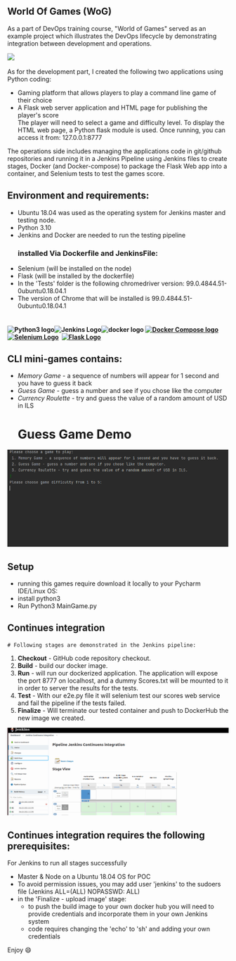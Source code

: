 
## World Of Games (WoG) 
As a part of DevOps training course, "World of Games" served as an example project which illustrates the
DevOps lifecycle by demonstrating integration between development and operations. 

<img src="https://www.iar.com/contentassets/b67c5b43d8c049078be75585aca983a2/cicd-pipelines_devops.png" width="250">

As for the development part, I created the following two applications using Python coding:  
* Gaming platform that allows players to play a command line game of their choice 
* A Flask web server application and HTML page for publishing the player's score  
The player will need to select a game and difficulty level. To display the HTML web page, a Python flask module is used. Once running, you can access it from: 127.0.0.1:8777

The operations side includes managing the applications code in git/github repositories and running it in a Jenkins Pipeline using Jenkins files to create stages, Docker (and Docker-compose) to package the Flask Web app into a container, and Selenium tests to test the games score. 

## Environment and requirements:
* Ubuntu 18.04 was used as the operating system for Jenkins master and testing node.
* Python 3.10
* Jenkins and Docker are needed to run the testing pipeline
  ### installed Via Dockerfile and JenkinsFile:
* Selenium (will be installed on the node)
* Flask (will be installed  by the dockerfile)
* In the 'Tests' folder is the following chromedriver version: 99.0.4844.51-0ubuntu0.18.04.1
* The version of Chrome that will be installed is 99.0.4844.51-0ubuntu0.18.04.1

<h4 dir="auto"><br /><img src="https://i.imgur.com/WwHRFqj.png" alt="Python3 logo" width="70" height="70" /><img src="https://i.imgur.com/clK7pJU.png" alt="Jenkins Logo" width="80" height="75" /></a><a target="_blank" rel="noopener"><img src="https://i.imgur.com/APqDECw.png" alt="docker logo" width="98" height="70" /></a>&nbsp;<a href="https://docs.docker.com/compose/install/" target="_blank" rel="noopener"><img src="https://i.imgur.com/XfIX6nv.png" alt="Docker Compose logo" width="55" height="70" /></a>&nbsp;&nbsp;<a href="https://www.selenium.dev/downloads/" target="_blank" rel="noopener"><img src="https://i.imgur.com/Nbh6NjT.png" alt="Selenium Logo" width="70" height="70" /></a>&nbsp;&nbsp;<a href="https://flask.palletsprojects.com/en/2.0.x/installation/" rel="nofollow"><img src="https://camo.githubusercontent.com/fa8480c7180ec64d6230a08277f12c6e477d55690f4acb00c73d50ce84b65237/68747470733a2f2f666c61736b2e70616c6c65747370726f6a656374732e636f6d2f656e2f322e302e782f5f696d616765732f666c61736b2d6c6f676f2e706e67" alt="Flask Logo" width="141" height="55" /></a>&nbsp;&nbsp;</h4>

## CLI mini-games contains: 
* *Memory Game* - a sequence of numbers will appear for 1 second and you have to
guess it back
* *Guess Game* - guess a number and see if you chose like the computer
* *Currency Roulette* - try and guess the value of a random amount of USD in ILS
    # Guess Game Demo
![Alt text](DemoGame.gif) 
## Setup
* running this games require download it locally to your Pycharm IDE/Linux OS:
* install python3
* Run Python3 MainGame.py

## Continues integration
    # Following stages are demonstrated in the Jenkins pipeline:
1. **Checkout** - GitHub code repository checkout.
2. **Build** - build our docker image.
3. **Run** - will run our dockerized application. The application will expose the port 8777 on
localhost, and a dummy Scores.txt will be mounted to it in order to server the results for
the tests.
4. **Test** - With our e2e.py file it will selenium test our scores web service and fail the
pipeline if the tests failed.
5. **Finalize** - Will terminate our tested container and push to DockerHub the new image we created.

![Alt text](CI_CD.gif)

## Continues integration requires the following prerequisites:
For Jenkins to run all stages successfully
* Master & Node on a Ubuntu 18.04 OS for POC
* To avoid permission issues, you may add user 'jenkins' to the sudoers file (Jenkins ALL=(ALL) NOPASSWD: ALL)
* in the 'Finalize - upload image' stage:  
  * to push the build image to your own docker hub you will need to provide credentials and incorporate them in your own Jenkins system
  * code requires changing the 'echo' to 'sh' and adding your own credentials         

Enjoy :smile: 
